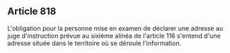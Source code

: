 Article 818
----
L'obligation pour la personne mise en examen de déclarer une adresse au juge
d'instruction prévue au sixième alinéa de l'article 116 s'entend d'une adresse
située dans le territoire où se déroule l'information.
